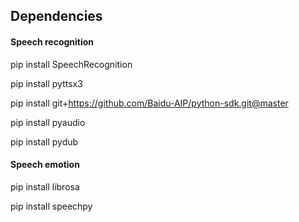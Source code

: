 ## Dependencies

#### Speech recognition

pip install SpeechRecognition

pip install pyttsx3

pip install git+https://github.com/Baidu-AIP/python-sdk.git@master

pip install pyaudio 

pip install pydub

#### Speech emotion

pip install librosa

pip install speechpy